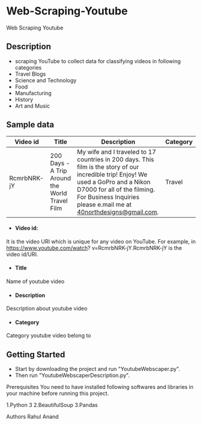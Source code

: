 # Web-Scraping-Youtube
Web Scraping Youtube

## Description
* scraping YouTube to collect data for classifying videos in following categories
* Travel Blogs
* Science and Technology
* Food
* Manufacturing
* History
* Art and Music

## Sample data
| Video id |Title|Description|Category|
|------|------|------|------|
|RcmrbNRK-jY|200 Days - A Trip Around the World Travel Film|My wife and I traveled to 17 countries in 200 days. This film is the story of our incredible trip! Enjoy! We used a GoPro and a Nikon D7000 for all of the filming. For Business Inquiries please e.mail me at 40northdesigns@gmail.com.|Travel|

* #### Video id: 
It is the video URI which is unique for any video on YouTube. For example, in https://www.youtube.com/watch?
v=RcmrbNRK-jY.RcmrbNRK-jY is the video id/URI.

* #### Title
Name of youtube video


* #### Description
Description about youtube video

* #### Category
Category youtube video belong to

## Getting Started
* Start by downloading the project and run "YoutubeWebscaper.py".
* Then run "YoutubeWebscaperDescription.py".

Prerequisites
You need to have installed following softwares and libraries in your machine before running this project.

1.Python 3
2.BeautifulSoup
3.Pandas

Authors
Rahul Anand



